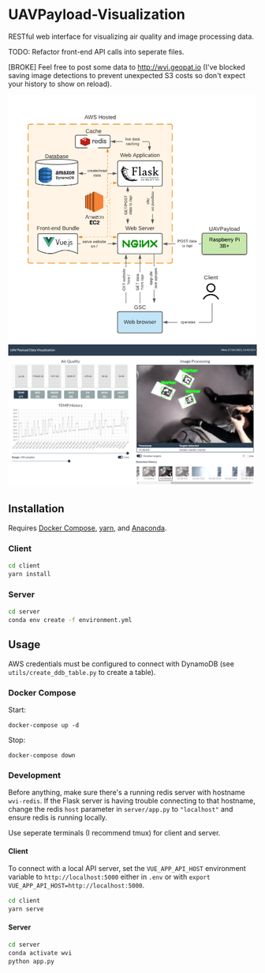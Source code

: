 # UAVPayload-Visualization

RESTful web interface for visualizing air quality and image processing data.

TODO: Refactor front-end API calls into seperate files.

[BROKE] Feel free to post some data to <http://wvi.geopat.io> (I've blocked saving image detections to prevent unexpected S3 costs so don't expect your history to show on reload).

![architecture](/assets/images/architecture.png)
![screenshot](/assets/images/screenshot.png)

## Installation

Requires [Docker Compose](https://docs.docker.com/compose/install/), [yarn](https://classic.yarnpkg.com/lang/en/docs/install/#windows-stable), and [Anaconda](https://www.anaconda.com/products/individual).

### Client

```bash
cd client
yarn install
```

### Server

```bash
cd server
conda env create -f environment.yml
```

## Usage

AWS credentials must be configured to connect with DynamoDB (see `utils/create_ddb_table.py` to create a table).

### Docker Compose

Start:
```
docker-compose up -d
```
Stop:
```
docker-compose down
```

### Development

Before anything, make sure there's a running redis server with hostname `wvi-redis`.
If the Flask server is having trouble connecting to that hostname, change the redis `host` parameter in `server/app.py` to `"localhost"`
and ensure redis is running locally.

Use seperate terminals (I recommend tmux) for client and server.

#### Client

To connect with a local API server, set the `VUE_APP_API_HOST` environment variable to `http://localhost:5000` either in `.env` or with `export VUE_APP_API_HOST=http://localhost:5000`.

```bash
cd client
yarn serve
```

#### Server

```bash
cd server
conda activate wvi
python app.py
```
